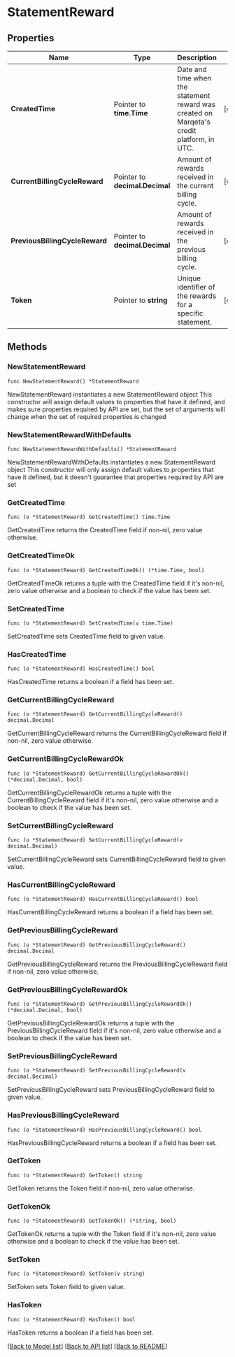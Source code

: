 # StatementReward

## Properties

Name | Type | Description | Notes
------------ | ------------- | ------------- | -------------
**CreatedTime** | Pointer to **time.Time** | Date and time when the statement reward was created on Marqeta&#39;s credit platform, in UTC. | [optional] 
**CurrentBillingCycleReward** | Pointer to **decimal.Decimal** | Amount of rewards received in the current billing cycle. | [optional] 
**PreviousBillingCycleReward** | Pointer to **decimal.Decimal** | Amount of rewards received in the previous billing cycle. | [optional] 
**Token** | Pointer to **string** | Unique identifier of the rewards for a specific statement. | [optional] 

## Methods

### NewStatementReward

`func NewStatementReward() *StatementReward`

NewStatementReward instantiates a new StatementReward object
This constructor will assign default values to properties that have it defined,
and makes sure properties required by API are set, but the set of arguments
will change when the set of required properties is changed

### NewStatementRewardWithDefaults

`func NewStatementRewardWithDefaults() *StatementReward`

NewStatementRewardWithDefaults instantiates a new StatementReward object
This constructor will only assign default values to properties that have it defined,
but it doesn't guarantee that properties required by API are set

### GetCreatedTime

`func (o *StatementReward) GetCreatedTime() time.Time`

GetCreatedTime returns the CreatedTime field if non-nil, zero value otherwise.

### GetCreatedTimeOk

`func (o *StatementReward) GetCreatedTimeOk() (*time.Time, bool)`

GetCreatedTimeOk returns a tuple with the CreatedTime field if it's non-nil, zero value otherwise
and a boolean to check if the value has been set.

### SetCreatedTime

`func (o *StatementReward) SetCreatedTime(v time.Time)`

SetCreatedTime sets CreatedTime field to given value.

### HasCreatedTime

`func (o *StatementReward) HasCreatedTime() bool`

HasCreatedTime returns a boolean if a field has been set.

### GetCurrentBillingCycleReward

`func (o *StatementReward) GetCurrentBillingCycleReward() decimal.Decimal`

GetCurrentBillingCycleReward returns the CurrentBillingCycleReward field if non-nil, zero value otherwise.

### GetCurrentBillingCycleRewardOk

`func (o *StatementReward) GetCurrentBillingCycleRewardOk() (*decimal.Decimal, bool)`

GetCurrentBillingCycleRewardOk returns a tuple with the CurrentBillingCycleReward field if it's non-nil, zero value otherwise
and a boolean to check if the value has been set.

### SetCurrentBillingCycleReward

`func (o *StatementReward) SetCurrentBillingCycleReward(v decimal.Decimal)`

SetCurrentBillingCycleReward sets CurrentBillingCycleReward field to given value.

### HasCurrentBillingCycleReward

`func (o *StatementReward) HasCurrentBillingCycleReward() bool`

HasCurrentBillingCycleReward returns a boolean if a field has been set.

### GetPreviousBillingCycleReward

`func (o *StatementReward) GetPreviousBillingCycleReward() decimal.Decimal`

GetPreviousBillingCycleReward returns the PreviousBillingCycleReward field if non-nil, zero value otherwise.

### GetPreviousBillingCycleRewardOk

`func (o *StatementReward) GetPreviousBillingCycleRewardOk() (*decimal.Decimal, bool)`

GetPreviousBillingCycleRewardOk returns a tuple with the PreviousBillingCycleReward field if it's non-nil, zero value otherwise
and a boolean to check if the value has been set.

### SetPreviousBillingCycleReward

`func (o *StatementReward) SetPreviousBillingCycleReward(v decimal.Decimal)`

SetPreviousBillingCycleReward sets PreviousBillingCycleReward field to given value.

### HasPreviousBillingCycleReward

`func (o *StatementReward) HasPreviousBillingCycleReward() bool`

HasPreviousBillingCycleReward returns a boolean if a field has been set.

### GetToken

`func (o *StatementReward) GetToken() string`

GetToken returns the Token field if non-nil, zero value otherwise.

### GetTokenOk

`func (o *StatementReward) GetTokenOk() (*string, bool)`

GetTokenOk returns a tuple with the Token field if it's non-nil, zero value otherwise
and a boolean to check if the value has been set.

### SetToken

`func (o *StatementReward) SetToken(v string)`

SetToken sets Token field to given value.

### HasToken

`func (o *StatementReward) HasToken() bool`

HasToken returns a boolean if a field has been set.


[[Back to Model list]](../README.md#documentation-for-models) [[Back to API list]](../README.md#documentation-for-api-endpoints) [[Back to README]](../README.md)


